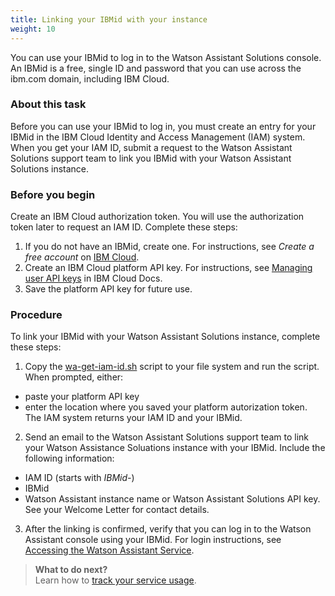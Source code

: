 ```yaml
---
title: Linking your IBMid with your instance
weight: 10
---
```


You can use your IBMid to log in to the Watson Assistant Solutions console. An IBMid is a free, single ID and password that you can use across the ibm.com domain, including IBM Cloud.

### About this task
Before you can use your IBMid to log in, you must create an entry for your IBMid in the IBM Cloud Identity and Access Management (IAM) system.  When you get your IAM ID, submit a request to the Watson Assistant Solutions support team to link you IBMid with your Watson Assistant Solutions instance.

### Before you begin
Create an IBM Cloud authorization token.  You will use the authorization token later to request an IAM ID.  Complete these steps:
1.  If you do not have an IBMid, create one. For instructions, see *Create a free account* on  [IBM Cloud](https://bluemix.net).
2.  Create an IBM Cloud platform API key.  For instructions, see [Managing user API keys](https://console.bluemix.net/docs/iam/userid_keys.html#userapikey) in IBM Cloud Docs.
3. Save the platform API key for future use.

### Procedure
To link your IBMid with your Watson Assistant Solutions instance, complete these steps:
1. Copy the [wa-get-iam-id.sh]({{site.baseurl}}/assets/scripts/wa-get-iam-id.sh) script to your file system and run the script.  When prompted, either:
  - paste your platform API key
  - enter the location where you saved your platform autorization token.
The IAM system returns your IAM ID and your IBMid.
2.  Send an email to the Watson Assistant Solutions support team to link your Watson Assistance Soluations instance with your IBMid. Include the following information:<br>
  - IAM ID (starts with *IBMid-*)
  - IBMid
  - Watson Assistant instance name or Watson Assistant Solutions API key. <br>
See your Welcome Letter for contact details.
3. After the linking is confirmed, verify that you can log in to the Watson Assistant console using your IBMid. For login instructions, see [Accessing the Watson Assistant Service]({{site.baseurl}}/get-started/get-api-key/).

> **What to do next?**<br/>
Learn how to [track your service usage]({{site.baseurl}}/further-topics/service_usage/).
